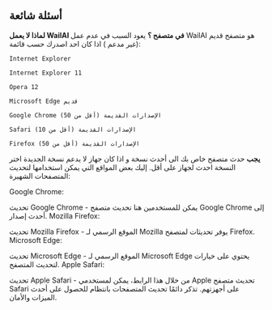 
## أسئلة شائعة

**لماذا لا يعمل WailAI في متصفح ؟**
يعود السبب في عدم عمل WailAI هو متصفح قديم (غير مدعم ) اذا كان احد اصدرك حسب قائمة:
```bush
Internet Explorer

Internet Explorer 11

Opera 12

Microsoft Edge قديم

Google Chrome الإصدارات القديمة (أقل من 50)

Safari الإصدارات القديمة (أقل من 10)

Firefox الإصدارات القديمة (أقل من 50)
```
**يجب**
حدث متصفح خاص بك الى أحدث نسخة و اذا كان جهاز لا يدعم نسخة الجديدة اختر النسخة احدث لجهاز على أقل.
إليك بعض المواقع التي يمكن استخدامها لتحديث المتصفحات الشهيرة:

Google Chrome:

تحديث Google Chrome - يمكن للمستخدمين هنا تحديث متصفح Google Chrome إلى أحدث إصدار.
Mozilla Firefox:

تحديث Mozilla Firefox - الموقع الرسمي لـ Mozilla يوفر تحديثات لمتصفح Firefox.
Microsoft Edge:

تحديث Microsoft Edge - الموقع الرسمي لـ Microsoft Edge يحتوي على خيارات لتحديث المتصفح.
Apple Safari:

تحديث Apple Safari - من خلال هذا الرابط، يمكن لمستخدمي Apple تحديث متصفح Safari على أجهزتهم.
تذكر دائمًا تحديث المتصفحات بانتظام للحصول على أحدث الميزات والأمان.
